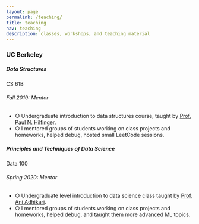 ```yaml
---
layout: page
permalink: /teaching/
title: teaching
nav: teaching
description: classes, workshops, and teaching material
---
```


<h3 class="mt-4">UC Berkeley</h3>

<div class="card mt-3">
  <div class="p-3">
    <div class="row">
      <div class="col-sm-10">
        <h5 class="font-weight-bold">Data Structures</h5>
      </div>
      <div class="col-sm-2 text-left text-sm-right">
        <span class="badge font-weight-bold light-green darken-1 text-uppercase align-middle"  href="https://datastructur.es/" target="_blank">
            CS 61B
        </span>
      </div>
    </div>
    <h6 class="font-italic mt-2 mt-sm-0">Fall 2019: Mentor</h6>
    <ul class="card-text font-weight-light list-group list-group-flush">
      <li class="list-group-item">○ Undergraduate introduction to data structures course, taught by <a href="https://www2.eecs.berkeley.edu/Faculty/Homepages/hilfinger.html" target="_blank">Prof. Paul N. Hilfinger.</a></li>
      <li class="list-group-item">○ I mentored groups of students working on class projects and homeworks, helped debug, hosted small LeetCode sessions.</li>
    </ul>
  </div>
</div>

<div class="card mt-3">
  <div class="p-3">
    <div class="row">
      <div class="col-sm-10">
        <h5 class="font-weight-bold">Principles and Techniques of Data Science</h5>
      </div>
      <div class="col-sm-2 text-left text-sm-right">
        <span class="badge font-weight-bold light-green darken-1 text-uppercase align-middle">
            Data 100
        </span>
      </div>
    </div>
    <h6 class="font-italic mt-2 mt-sm-0">Spring 2020: Mentor</h6>
    <ul class="card-text font-weight-light list-group list-group-flush">
      <li class="list-group-item">○ Undergraduate level introduction to data science class taught by  <a href="http://aniadhikari.org/" target="_blank">Prof. Ani Adhikari</a>.</li>
      <li class="list-group-item">○ I mentored groups of students working on class projects and homeworks, helped debug, and taught them more advanced ML topics.</li>
    </ul>
  </div>
</div>
